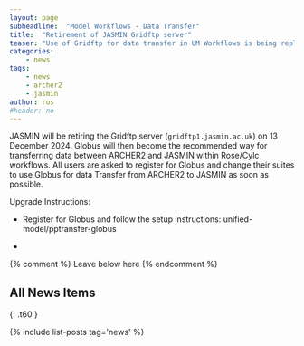 ```yaml
---
layout: page
subheadline:  "Model Workflows - Data Transfer"
title:  "Retirement of JASMIN Gridftp server"
teaser: "Use of Gridftp for data transfer in UM Workflows is being replaced with Globus"
categories:
    - news
tags:
    - news
    - archer2
    - jasmin
author: ros
#header: no
---
```


JASMIN will be retiring the Gridftp server (`gridftp1.jasmin.ac.uk`) on 13 December 2024.  Globus will then become the recommended way for transferring data between ARCHER2 and JASMIN within Rose/Cylc workflows.  All users are asked to register for Globus and change their suites to use Globus for data Transfer from ARCHER2 to JASMIN as soon as possible.

Upgrade Instructions:

* Register for Globus and follow the setup instructions: unified-model/pptransfer-globus

* 


{% comment %} Leave below here {% endcomment %}
## All News Items
{: .t60 }

{% include list-posts tag='news' %}
